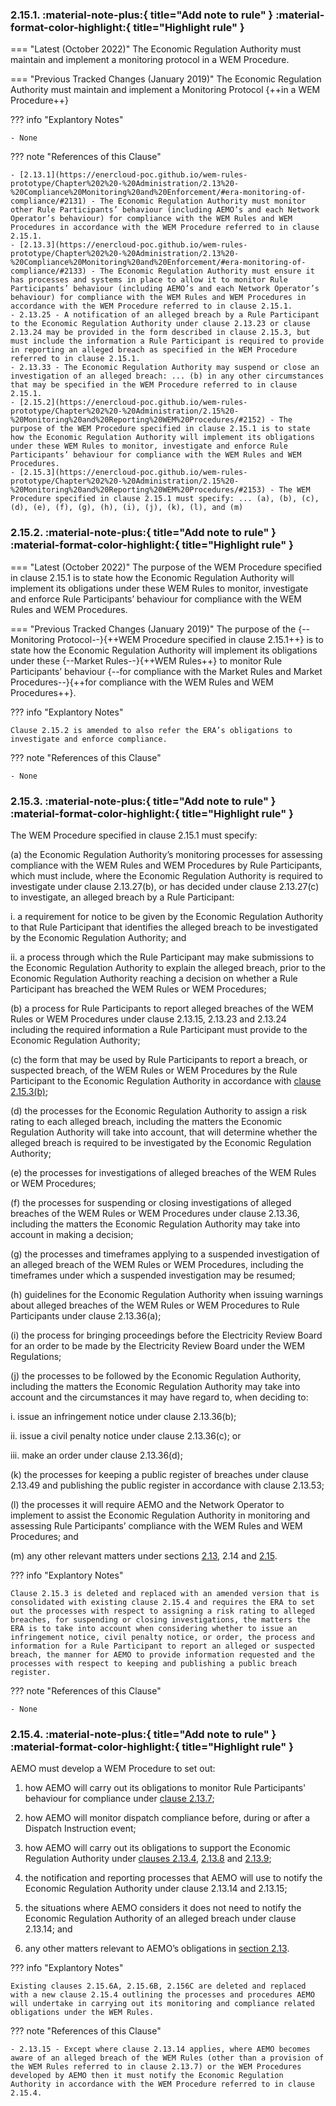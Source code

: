 ### 2.15.1.	  :material-note-plus:{ title="Add note to rule" } :material-format-color-highlight:{ title="Highlight rule" } 
=== "Latest (October 2022)"
    The Economic Regulation Authority must maintain and implement a monitoring protocol in a WEM Procedure.

=== "Previous Tracked Changes (January 2019)"
    The Economic Regulation Authority must maintain and implement a Monitoring Protocol {++in a WEM Procedure++}

??? info "Explantory Notes"

    - None

??? note "References of this Clause"

    - [2.13.1](https://enercloud-poc.github.io/wem-rules-prototype/Chapter%202%20-%20Administration/2.13%20-%20Compliance%20Monitoring%20and%20Enforcement/#era-monitoring-of-compliance/#2131) - The Economic Regulation Authority must monitor other Rule Participants’ behaviour (including AEMO’s and each Network Operator’s behaviour) for compliance with the WEM Rules and WEM Procedures in accordance with the WEM Procedure referred to in clause 2.15.1.
    - [2.13.3](https://enercloud-poc.github.io/wem-rules-prototype/Chapter%202%20-%20Administration/2.13%20-%20Compliance%20Monitoring%20and%20Enforcement/#era-monitoring-of-compliance/#2133) - The Economic Regulation Authority must ensure it has processes and systems in place to allow it to monitor Rule Participants’ behaviour (including AEMO’s and each Network Operator’s behaviour) for compliance with the WEM Rules and WEM Procedures in accordance with the WEM Procedure referred to in clause 2.15.1.
    - 2.13.25 - A notification of an alleged breach by a Rule Participant to the Economic Regulation Authority under clause 2.13.23 or clause 2.13.24 may be provided in the form described in clause 2.15.3, but must include the information a Rule Participant is required to provide in reporting an alleged breach as specified in the WEM Procedure referred to in clause 2.15.1.
    - 2.13.33 - The Economic Regulation Authority may suspend or close an investigation of an alleged breach: ... (b) in any other circumstances that may be specified in the WEM Procedure referred to in clause 2.15.1.
    - [2.15.2](https://enercloud-poc.github.io/wem-rules-prototype/Chapter%202%20-%20Administration/2.15%20-%20Monitoring%20and%20Reporting%20WEM%20Procedures/#2152) - The purpose of the WEM Procedure specified in clause 2.15.1 is to state how the Economic Regulation Authority will implement its obligations under these WEM Rules to monitor, investigate and enforce Rule Participants’ behaviour for compliance with the WEM Rules and WEM Procedures.
    - [2.15.3](https://enercloud-poc.github.io/wem-rules-prototype/Chapter%202%20-%20Administration/2.15%20-%20Monitoring%20and%20Reporting%20WEM%20Procedures/#2153) - The WEM Procedure specified in clause 2.15.1 must specify: ... (a), (b), (c), (d), (e), (f), (g), (h), (i), (j), (k), (l), and (m) 

### 2.15.2.	  :material-note-plus:{ title="Add note to rule" } :material-format-color-highlight:{ title="Highlight rule" } 
=== "Latest (October 2022)"
    The purpose of the WEM Procedure specified in clause 2.15.1 is to state how the Economic Regulation Authority will implement its obligations under these WEM Rules to monitor, investigate and enforce Rule Participants’ behaviour for compliance with the WEM Rules and WEM Procedures.

=== "Previous Tracked Changes (January 2019)"
    The purpose of the {--Monitoring Protocol--}{++WEM Procedure specified in clause 2.15.1++} is to state how the Economic Regulation Authority will implement its obligations under these {--Market Rules--}{++WEM Rules++} to monitor Rule Participants’ behaviour {--for compliance with the Market Rules and Market Procedures--}{++for compliance with the WEM Rules and WEM Procedures++}.

??? info "Explantory Notes"

    Clause 2.15.2 is amended to also refer the ERA’s obligations to investigate and enforce compliance.

??? note "References of this Clause"

    - None

### 2.15.3.	  :material-note-plus:{ title="Add note to rule" } :material-format-color-highlight:{ title="Highlight rule" } 
The WEM Procedure specified in clause 2.15.1 must specify:

(a)	the Economic Regulation Authority’s monitoring processes for assessing compliance with the WEM Rules and WEM Procedures by Rule Participants, which must include, where the Economic Regulation Authority is required to investigate under clause 2.13.27(b), or has decided under clause 2.13.27(c) to investigate, an alleged breach by a Rule Participant: 

i.	a requirement for notice to be given by the Economic Regulation Authority to that Rule Participant that identifies the alleged breach to be investigated by the Economic Regulation Authority; and

ii.	a process through which the Rule Participant may make submissions to the Economic Regulation Authority to explain the alleged breach, prior to the Economic Regulation Authority reaching a decision on whether a Rule Participant has breached the WEM Rules or WEM Procedures;

(b)	a process for Rule Participants to report alleged breaches of the WEM Rules or WEM Procedures under clause 2.13.15, 2.13.23 and 2.13.24 including the required information a Rule Participant must provide to the Economic Regulation Authority; 

(c)	the form that may be used by Rule Participants to report a breach, or suspected breach, of the WEM Rules or WEM Procedures by the Rule Participant to the Economic Regulation Authority in accordance with [clause 2.15.3(b)](https://enercloud-poc.github.io/wem-rules-prototype/Chapter%202%20-%20Administration/2.15%20-%20Monitoring%20and%20Reporting%20WEM%20Procedures/#2153); 

(d)	the processes for the Economic Regulation Authority to assign a risk rating to each alleged breach, including the matters the Economic Regulation Authority will take into account, that will determine whether the alleged breach is required to be investigated by the Economic Regulation Authority;

(e)	the processes for investigations of alleged breaches of the WEM Rules or WEM Procedures;

(f)	the processes for suspending or closing investigations of alleged breaches of the WEM Rules or WEM Procedures under clause 2.13.36, including the matters the Economic Regulation Authority may take into account in making a decision;

(g)	the processes and timeframes applying to a suspended investigation of an alleged breach of the WEM Rules or WEM Procedures, including the timeframes under which a suspended investigation may be resumed;

(h)	guidelines for the Economic Regulation Authority when issuing warnings about alleged breaches of the WEM Rules or WEM Procedures to Rule Participants under clause 2.13.36(a); 

(i)	the process for bringing proceedings before the Electricity Review Board for an order to be made by the Electricity Review Board under the WEM Regulations;

(j)	the processes to be followed by the Economic Regulation Authority, including the matters the Economic Regulation Authority may take into account and the circumstances it may have regard to, when deciding to:

i.	issue an infringement notice under clause 2.13.36(b);

ii.	issue a civil penalty notice under clause 2.13.36(c); or

iii.	make an order under clause 2.13.36(d); 

(k)	the processes for keeping a public register of breaches under clause 2.13.49 and publishing the public register in accordance with clause 2.13.53; 

(l)	the processes it will require AEMO and the Network Operator to implement to assist the Economic Regulation Authority in monitoring and assessing Rule Participants’ compliance with the WEM Rules and WEM Procedures; and

(m)	any other relevant matters under sections [2.13](https://enercloud-poc.github.io/wem-rules-prototype/Chapter%202%20-%20Administration/2.13%20-%20Compliance%20Monitoring%20and%20Enforcement/), 2.14 and [2.15](https://enercloud-poc.github.io/wem-rules-prototype/Chapter%202%20-%20Administration/2.15%20-%20Monitoring%20and%20Reporting%20WEM%20Procedures/).

??? info "Explantory Notes"

    Clause 2.15.3 is deleted and replaced with an amended version that is consolidated with existing clause 2.15.4 and requires the ERA to set out the processes with respect to assigning a risk rating to alleged breaches, for suspending or closing investigations, the matters the ERA is to take into account when considering whether to issue an infringement notice, civil penalty notice, or order, the process and information for a Rule Participant to report an alleged or suspected breach, the manner for AEMO to provide information requested and the processes with respect to keeping and publishing a public breach register.

??? note "References of this Clause"

    - None

### 2.15.4.	  :material-note-plus:{ title="Add note to rule" } :material-format-color-highlight:{ title="Highlight rule" } 
AEMO must develop a WEM Procedure to set out: 

1.	how AEMO will carry out its obligations to monitor Rule Participants' behaviour for compliance under [clause 2.13.7](https://enercloud-poc.github.io/wem-rules-prototype/Chapter%202%20-%20Administration/2.13%20-%20Compliance%20Monitoring%20and%20Enforcement/#2137);

2.	how AEMO will monitor dispatch compliance before, during or after a Dispatch Instruction event;

3. 	how AEMO will carry out its obligations to support the Economic Regulation Authority under [clauses 2.13.4](https://enercloud-poc.github.io/wem-rules-prototype/Chapter%202%20-%20Administration/2.13%20-%20Compliance%20Monitoring%20and%20Enforcement/#2134), [2.13.8](https://enercloud-poc.github.io/wem-rules-prototype/Chapter%202%20-%20Administration/2.13%20-%20Compliance%20Monitoring%20and%20Enforcement/#2138) and [2.13.9](https://enercloud-poc.github.io/wem-rules-prototype/Chapter%202%20-%20Administration/2.13%20-%20Compliance%20Monitoring%20and%20Enforcement/#2139);

4. 	the notification and reporting processes that AEMO will use to notify the Economic Regulation Authority under clause 2.13.14 and 2.13.15; 

5. 	the situations where AEMO considers it does not need to notify the Economic Regulation Authority of an alleged breach under clause 2.13.14; and

6. 	any other matters relevant to AEMO’s obligations in [section 2.13](https://enercloud-poc.github.io/wem-rules-prototype/Chapter%202%20-%20Administration/2.13%20-%20Compliance%20Monitoring%20and%20Enforcement/).

??? info "Explantory Notes"

    Existing clauses 2.15.6A, 2.15.6B, 2.156C are deleted and replaced with a new clause 2.15.4 outlining the processes and procedures AEMO will undertake in carrying out its monitoring and compliance related obligations under the WEM Rules.

??? note "References of this Clause"

    - 2.13.15 - Except where clause 2.13.14 applies, where AEMO becomes aware of an alleged breach of the WEM Rules (other than a provision of the WEM Rules referred to in clause 2.13.7) or the WEM Procedures developed by AEMO then it must notify the Economic Regulation Authority in accordance with the WEM Procedure referred to in clause 2.15.4.